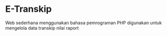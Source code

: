 # E-Transkip
Web sederhana menggunakan bahasa pemrograman PHP
digunakan untuk mengelola data transkip nilai raport

